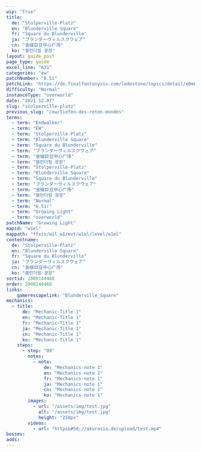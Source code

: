 ```yaml
---
wip: "True"
title:
  de: "Stolperville-Platz"
  en: "Blunderville Square"
  fr: "Square du Blunderville"
  ja: "ブランダーヴィルスクウェア"
  cn: "金碟巨豆中心广场"
  ko: "블런더빌 광장"
layout: guide_post
page_type: guide
excel_line: "631"
categories: "ew"
patchNumber: "6.51"
patchLink: "https://de.finalfantasyxiv.com/lodestone/topics/detail/e0e60e53cf65e1eda8e1fe7051b418e24bedb1c4"
difficulty: "Normal"
instanceType: "overworld"
date: "2021.12.07"
slug: "stolperville-platz"
previous_slug: "/ew/tiefen-des-roten-mondes"
terms:
  - term: "Endwalker"
  - term: "EW"
  - term: "Stolperville-Platz"
  - term: "Blunderville Square"
  - term: "Square du Blunderville"
  - term: "ブランダーヴィルスクウェア"
  - term: "金碟巨豆中心广场"
  - term: "블런더빌 광장"
  - term: "Stolperville-Platz"
  - term: "Blunderville Square"
  - term: "Square du Blunderville"
  - term: "ブランダーヴィルスクウェア"
  - term: "金碟巨豆中心广场"
  - term: "블런더빌 광장"
  - term: "Normal"
  - term: "6.51!"
  - term: "Growing Light"
  - term: "overworld"
patchName: "Growing Light"
mapid: "w1el"
mappath: "ffxiv/wil_w1/evt/w1el/level/w1el"
contentname:
  de: "Stolperville-Platz"
  en: "Blunderville Square"
  fr: "Square du Blunderville"
  ja: "ブランダーヴィルスクウェア"
  cn: "金碟巨豆中心广场"
  ko: "블런더빌 광장"
sortid: 2000144468
order: 2000144468
links:
    gamerescapelink: "Blunderville_Square"
mechanics:
  - title:
      de: "Mechanic-Title 1"
      en: "Mechanic-Title 1"
      fr: "Mechanic-Title 1"
      ja: "Mechanic-Title 1"
      cn: "Mechanic-Title 1"
      ko: "Mechanic-Title 1"
    steps:
      - step: "09"
        notes:
          - note:
              de: "Mechanics-note 1"
              en: "Mechanics-note 1"
              fr: "Mechanics-note 1"
              ja: "Mechanics-note 1"
              cn: "Mechanics-note 1"
              ko: "Mechanics-note 1"
        images:
          - url: "/assets/img/test.jpg"
            alt: "/assets/img/test.jpg"
            height: "250px"
        videos:
          - url: "https&#58;//akurosia.de/upload/test.mp4"
bosses:
adds:
---
```

